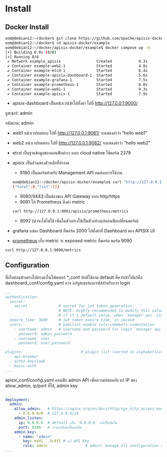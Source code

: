 # Install


## Docker Install

``` bash
oom@debian12:~/docker$ git clone https://github.com/apache/apisix-docker.git
oom@debian12:~/docker$ cd apisix-docker/example
oom@debian12:~/docker/apisix-docker/example$ docker compose up -d 
[+] Building 0.0s (0/0)     
[+] Running 8/8
 ✔ Network example_apisix                Created            0.3s 
 ✔ Container example-web2-1              Started            4.8s 
 ✔ Container example-etcd-1              Started            6.4s 
 ✔ Container example-apisix-dashboard-1  Started            5.6s 
 ✔ Container example-grafana-1           Started            7.5s 
 ✔ Container example-prometheus-1        Started            8.0s 
 ✔ Container example-web1-1              Started            9.3s 
 ✔ Container example-apisix-1            Started            7.9s
```

- apisix-dashboard เป็นหน้าเวปเข้าไปตั้งค่า ไปที่ http://127.0.0.1:9000/

ยูสเซอร์: admin

รหัสผ่าน: admin

- web1 หน้าเวปทดสอบ ไปที่ http://127.0.0.1:9081/ จะแสดงคำว่า “hello web1” 
- web2 หน้าเวปทดสอบ  ไปที่ http://127.0.0.1:9082/ จะแสดงคำว่า "hello web2"
- etcd เป็นฐานข้อมูลของคอนฟิกต่างๆ แบบ cloud native ใช้พอร์ต 2379 
- apisix เป็นส่วนของตัวหลักที่ทำงาน 
  - 9180 เป็นพอร์ตสำหรับ Management API ทดสอบการใช้งาน
  ``` bash
  oom@debian12:~/docker/apisix-docker/example$ curl "http://127.0.0.1:9180/apisix/admin/services" -H "X-API-KEY: edd1...5c8f1"
  {"total":0,"list":[]}
  ```
  - 9080/9443 เป็นช่องของ API Gateway แบบ http/https
  - 9091 ให้ Prometheus ดึงค่า metric 
  ``` bash
  curl http://127.0.0.1:9091/apisix/prometheus/metrics
  ```
  - 9092 (น่าจะไม่ได้ใช้ เห็นในตัวอย่างใช้เป็นตัวอย่างแก้คอนฟิกเปลี่ยนพอร์ต)

- grafana แสดง Dashboard ที่พอร์ต 3000 ไปตั้งค่าที่ Dashboard ของ APISIX UI 
- [prometheus](https://apisix.apache.org/docs/apisix/2.14/plugins/prometheus/) เก็บ metric จะ exposed metric ที่พอร์ต พอร์ต 9090
```
curl http://127.0.0.1:9090/metrics
```

## Configuration
ที่เก็บค่อนข้างตรงไปตรงมาในโฟลเดอร์ *_conf ปกติใช้ตาม default ที่ควรเข้าไปแก้คือ
dashboard_conf/config.yaml ควร แก้ยูสเซอร์และรหัสสำหรับการ login

``` yaml
...
authentication:
  secret:
    secret              # secret for jwt token generation.
                        # NOTE: Highly recommended to modify this value to protect `manager api`.
                        # if it's default value, when `manager api` start, it will generate a random string to replace it.
  expire_time: 3600     # jwt token expire time, in second
  users:                # yamllint enable rule:comments-indentation
    - username: admin   # username and password for login `manager api`
      password: admin_password
    - username: user
      password: user_password

plugins:                          # plugin list (sorted in alphabetical order)
  - api-breaker
  - authz-keycloak
  - basic-auth
...
```
apisix_conf/config.yaml คอนฟิก admin API เพื่อความปลอดภัย แก้ IP ของ allow_admin, ip/port ที่ใช้, admin key

``` yaml
... 
deployment:
  admin:
    allow_admin:   # https://nginx.org/en/docs/http/ngx_http_access_module.html#allow
      - 0.0.0.0/0  # 127.0.0.0/24
    admin_listen:
      ip: 0.0.0.0  # default เป็น `0.0.0.0` แก้เป็นอันอื่น
      port: 9180   # อาจะเปลี่ยนเป็นเลขอื่น
    admin_key:
      - name: "admin"
        key: edd1...5c8f1 # แก้ API Key 
        role: admin                 # admin: manage all configuration data
...
```